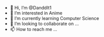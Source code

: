 - 👋 Hi, I’m @DanddIt1
- 👀 I’m interested in Anime
- 🌱 I’m currently learning Computer Science
- 💞️ I’m looking to collaborate on ...
- 📫 How to reach me ...

<!---
DanddIt1/DanddIt1 is a ✨ special ✨ repository because its `README.md` (this file) appears on your GitHub profile.
You can click the Preview link to take a look at your changes.
--->
